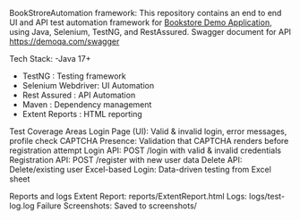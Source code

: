 BookStroreAutomation framework:
This repository contains an end to end UI and API test automation framework for [Bookstore Demo Application](https://demoqa.com/books), using Java, Selenium, TestNG, and RestAssured.
Swagger document for API https://demoqa.com/swagger

Tech Stack:
 -Java 17+
- TestNG : Testing framework
- Selenium Webdriver: UI Automation
- Rest Assured : API Automation
- Maven : Dependency management
- Extent Reports : HTML reporting

 Test Coverage Areas
 Login Page (UI): Valid & invalid login, error messages, profile check
 CAPTCHA Presence: Validation that CAPTCHA renders before registration attempt
 Login API: POST /login with valid & invalid credentials
 Registration API: POST /register with new user data
 Delete API: Delete/existing user
 Excel-based Login: Data-driven testing from Excel sheet

 Reports and logs
 Extent Report: reports/ExtentReport.html
 Logs: logs/test-log.log
 Failure Screenshots: Saved to screenshots/



